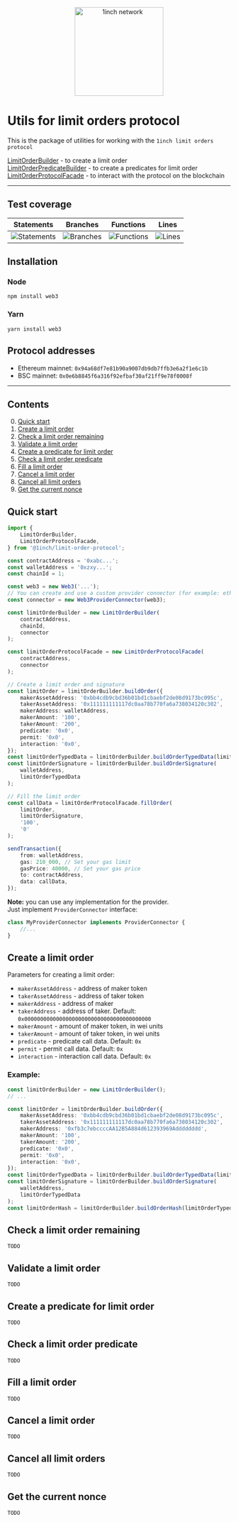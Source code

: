<p align="center">
  <img src="https://app.1inch.io/assets/images/logo.svg" width="200" alt="1inch network" />
</p>

# Utils for limit orders protocol

This is the package of utilities for working with the `1inch limit orders protocol`

[LimitOrderBuilder](./src/limit-order.builder.ts) - to create a limit order  
[LimitOrderPredicateBuilder](./src/limit-order-predicate.builder.ts) - to create a predicates for limit order  
[LimitOrderProtocolFacade](./src/limit-order-protocol.facade.ts) - to interact with the protocol on the blockchain

---

## Test coverage

| Statements                                                                    | Branches                                                                    | Functions                                                                  | Lines                                                                    |
| ----------------------------------------------------------------------------- | --------------------------------------------------------------------------- | -------------------------------------------------------------------------- | ------------------------------------------------------------------------ |
| ![Statements](https://img.shields.io/badge/Coverage-98.94%25-brightgreen.svg) | ![Branches](https://img.shields.io/badge/Coverage-96.83%25-brightgreen.svg) | ![Functions](https://img.shields.io/badge/Coverage-100%25-brightgreen.svg) | ![Lines](https://img.shields.io/badge/Coverage-98.94%25-brightgreen.svg) |

## Installation

### Node

```
npm install web3
```

### Yarn

```
yarn install web3
```

## Protocol addresses

-   Ethereum mainnet: `0x94a68df7e81b90a9007db9db7ffb3e6a2f1e6c1b`
-   BSC mainnet: `0x0e6b8845f6a316f92efbaf30af21ff9e78f0008f`

---

## Contents

0. [Quick start](#Quick-start)
1. [Create a limit order](#Create-a-limit-order)
2. [Check a limit order remaining](#Check-a-limit-order-remaining)
3. [Validate a limit order](#Validate-a-limit-order)
4. [Create a predicate for limit order](#Create-a-predicate-for-limit-order)
5. [Check a limit order predicate](#Check-a-limit-order-predicate)
6. [Fill a limit order](#Fill-a-limit-order)
7. [Cancel a limit order](#Cancel-a-limit-order)
8. [Cancel all limit orders](#Cancel-all-limit-orders)
9. [Get the current nonce](#Get-the-current-nonce)

## Quick start

```typescript
import {
    LimitOrderBuilder,
    LimitOrderProtocolFacade,
} from '@1inch/limit-order-protocol';

const contractAddress = '0xabc...';
const walletAddress = '0xzxy...';
const chainId = 1;

const web3 = new Web3('...');
// You can create and use a custom provider connector (for example: ethers)
const connector = new Web3ProviderConnector(web3);

const limitOrderBuilder = new LimitOrderBuilder(
    contractAddress,
    chainId,
    connector
);

const limitOrderProtocolFacade = new LimitOrderProtocolFacade(
    contractAddress,
    connector
);

// Create a limit order and signature
const limitOrder = limitOrderBuilder.buildOrder({
    makerAssetAddress: '0xbb4cdb9cbd36b01bd1cbaebf2de08d9173bc095c',
    takerAssetAddress: '0x111111111117dc0aa78b770fa6a738034120c302',
    makerAddress: walletAddress,
    makerAmount: '100',
    takerAmount: '200',
    predicate: '0x0',
    permit: '0x0',
    interaction: '0x0',
});
const limitOrderTypedData = limitOrderBuilder.buildOrderTypedData(limitOrder);
const limitOrderSignature = limitOrderBuilder.buildOrderSignature(
    walletAddress,
    limitOrderTypedData
);

// Fill the limit order
const callData = limitOrderProtocolFacade.fillOrder(
    limitOrder,
    limitOrderSignature,
    '100',
    '0'
);

sendTransaction({
    from: walletAddress,
    gas: 210_000, // Set your gas limit
    gasPrice: 40000, // Set your gas price
    to: contractAddress,
    data: callData,
});
```

**Note:** you can use any implementation for the provider.  
Just implement `ProviderConnector` interface:

```typescript
class MyProviderConnector implements ProviderConnector {
    //...
}
```

## Create a limit order

Parameters for creating a limit order:

-   `makerAssetAddress` - address of maker token
-   `takerAssetAddress` - address of taker token
-   `makerAddress` - address of maker
-   `takerAddress` - address of taker. Default: `0x0000000000000000000000000000000000000000`
-   `makerAmount` - amount of maker token, in wei units
-   `takerAmount` - amount of taker token, in wei units
-   `predicate` - predicate call data. Default: `0x`
-   `permit` - permit call data. Default: `0x`
-   `interaction` - interaction call data. Default: `0x`

### Example:

```typescript
const limitOrderBuilder = new LimitOrderBuilder();
// ...

const limitOrder = limitOrderBuilder.buildOrder({
    makerAssetAddress: '0xbb4cdb9cbd36b01bd1cbaebf2de08d9173bc095c',
    takerAssetAddress: '0x111111111117dc0aa78b770fa6a738034120c302',
    makerAddress: '0xfb3c7ebccccAA12B5A884d612393969Adddddddd',
    makerAmount: '100',
    takerAmount: '200',
    predicate: '0x0',
    permit: '0x0',
    interaction: '0x0',
});
const limitOrderTypedData = limitOrderBuilder.buildOrderTypedData(limitOrder);
const limitOrderSignature = limitOrderBuilder.buildOrderSignature(
    walletAddress,
    limitOrderTypedData
);
const limitOrderHash = limitOrderBuilder.buildOrderHash(limitOrderTypedData);
```

## Check a limit order remaining

`TODO`

## Validate a limit order

`TODO`

## Create a predicate for limit order

`TODO`

## Check a limit order predicate

`TODO`

## Fill a limit order

`TODO`

## Cancel a limit order

`TODO`

## Cancel all limit orders

`TODO`

## Get the current nonce

`TODO`
